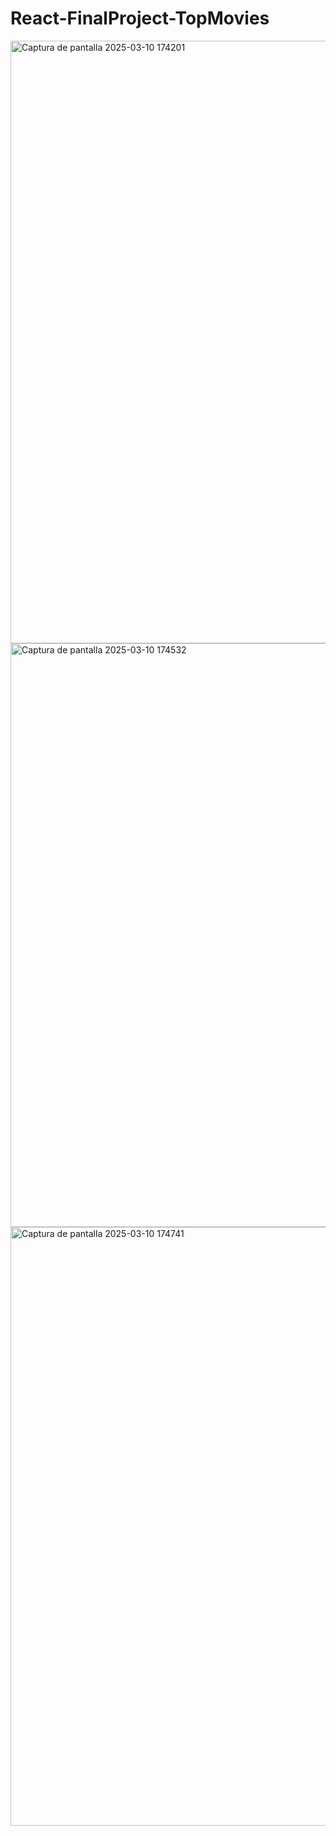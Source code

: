 # React-FinalProject-TopMovies

<img width="964" alt="Captura de pantalla 2025-03-10 174201" src="https://github.com/user-attachments/assets/37517415-ec03-4c18-af20-24e57fc39de0" />





<img width="934" alt="Captura de pantalla 2025-03-10 174532" src="https://github.com/user-attachments/assets/d735812f-98fa-44b9-9b09-70d9f6c188de" />


<img width="958" alt="Captura de pantalla 2025-03-10 174741" src="https://github.com/user-attachments/assets/92f216ba-cb5d-4450-b04b-0f8ea7f71331" />
